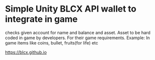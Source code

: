# Simple Unity BLCX API wallet to integrate in game

checks given account for name and balance and asset. 
Asset to be hard coded in game by developers. For their game requirements.
Example: In game items like coins, bullet, fruits(for life) etc



https://blcx.github.io
